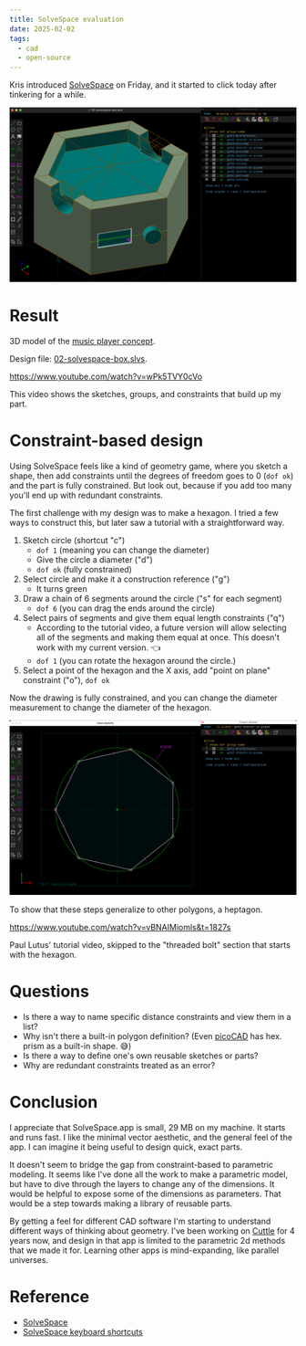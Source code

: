 ```yaml
---
title: SolveSpace evaluation
date: 2025-02-02
tags:
  - cad
  - open-source
---
```


Kris introduced [SolveSpace](https://solvespace.com/) on Friday, and it started to click today after tinkering for a while.

![SolveSpace interface, modeling a green hexagon box, inset top, and slots for fingers to pick up the music token.](02-solvespace-box.png)

# Result

<script type="module" src="/js/model-viewer.min.js"></script>
<model-viewer src="02-solvespace-box.glb" ar ar-modes="webxr scene-viewer quick-look" camera-controls tone-mapping="neutral" poster="02-solvespace-box.glb-poster.webp" shadow-intensity="1">
</model-viewer>

3D model of the [music player concept](02-cad-comparison.md#sketch).

Design file: [02-solvespace-box.slvs](02-solvespace-box.slvs).

https://www.youtube.com/watch?v=wPk5TVY0cVo

This video shows the sketches, groups, and constraints that build up my part.

# Constraint-based design

Using SolveSpace feels like a kind of geometry game, where you sketch a shape, then add constraints until the degrees of freedom goes to 0 (`dof ok`) and the part is fully constrained. But look out, because if you add too many you'll end up with redundant constraints.

The first challenge with my design was to make a hexagon. I tried a few ways to construct this, but later saw a tutorial with a straightforward way.

1. Sketch circle (shortcut "c")
    * `dof 1` (meaning you can change the diameter)
    * Give the circle a diameter ("d")
    * `dof ok` (fully constrained)
2. Select circle and make it a construction reference ("g")
    * It turns green
3. Draw a chain of 6 segments around the circle ("s" for each segment)
    * `dof 6` (you can drag the ends around the circle)
4. Select pairs of segments and give them equal length constraints ("q")
    * According to the tutorial video, a future version will allow selecting all of the segments and making them equal at once. This doesn't work with my current version. 👈
    * `dof 1` (you can rotate the hexagon around the circle.)
5. Select a point of the hexagon and the X axis, add "point on plane" constraint ("o"), `dof ok`

Now the drawing is fully constrained, and you can change the diameter measurement to change the diameter of the hexagon.

![Seven-sided polygon constructed in SolveSpace.](02-solvespace-heptagon.png)

To show that these steps generalize to other polygons, a heptagon.

https://www.youtube.com/watch?v=vBNAIMiomls&t=1827s

Paul Lutus' tutorial video, skipped to the "threaded bolt" section that starts with the hexagon.

# Questions

* Is there a way to name specific distance constraints and view them in a list?
* Why isn't there a built-in polygon definition? (Even [picoCAD](02-picocad.md) has hex. prism as a built-in shape. 😅)
* Is there a way to define one's own reusable sketches or parts?
* Why are redundant constraints treated as an error?

# Conclusion

I appreciate that SolveSpace.app is small, 29 MB on my machine. It starts and runs fast. I like the minimal vector aesthetic, and the general feel of the app. I can imagine it being useful to design quick, exact parts.

It doesn't seem to bridge the gap from constraint-based to parametric modeling. It seems like I've done all the work to make a parametric model, but have to dive through the layers to change any of the dimensions. It would be helpful to expose some of the dimensions as parameters. That would be a step towards making a library of reusable parts.

By getting a feel for different CAD software I'm starting to understand different ways of thinking about geometry. I've been working on [Cuttle](https://cuttle.xyz) for 4 years now, and design in that app is limited to the parametric 2d methods that we made it for. Learning other apps is mind-expanding, like parallel universes.

# Reference

* [SolveSpace](https://solvespace.com/)
* [SolveSpace keyboard shortcuts](https://defkey.com/es/solvespace-3-1-shortcuts)
